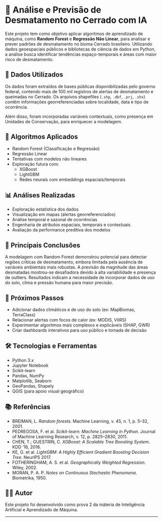 # 🌿 Análise e Previsão de Desmatamento no Cerrado com IA

Este projeto tem como objetivo aplicar algoritmos de aprendizado de máquina, como **Random Forest** e **Regressão Não Linear**, para analisar e prever padrões de desmatamento no bioma Cerrado brasileiro. Utilizando dados geoespaciais públicos e bibliotecas de ciência de dados em Python, a análise busca identificar tendências espaço-temporais e áreas com maior risco de desmatamento.

## 📁 Dados Utilizados

Os dados foram extraídos de bases públicas disponibilizadas pelo governo federal, contendo mais de 100 mil registros de alertas de desmatamento e queimadas no Cerrado. Os arquivos shapefiles (`.shp`, `.dbf`, `.prj`, `.shx`) contêm informações georreferenciadas sobre localidade, data e tipo de ocorrência.

Além disso, foram incorporadas variáveis contextuais, como presença em Unidades de Conservação, para enriquecer a modelagem.

## 🧠 Algoritmos Aplicados

- Random Forest (Classificação e Regressão)
- Regressão Linear
- Tentativas com modelos não lineares
- Exploração futura com:
  - XGBoost
  - LightGBM
  - Redes neurais com embeddings espaciais/temporais

## 📊 Análises Realizadas

- Exploração estatística dos dados
- Visualização em mapas (alertas georreferenciados)
- Análise temporal e sazonal de ocorrências
- Engenharia de atributos espaciais, temporais e contextuais
- Avaliação da performance preditiva dos modelos

## 🔎 Principais Conclusões

A modelagem com Random Forest demonstrou potencial para detectar regiões críticas de desmatamento, embora limitada pela ausência de variáveis ambientais mais robustas. A previsão da magnitude das áreas desmatadas mostrou-se desafiadora devido à alta variabilidade e presença de outliers. Resultados indicam a necessidade de incorporar dados de uso do solo, clima e pressão humana para maior precisão.

## 🚀 Próximos Passos

- Adicionar dados climáticos e de uso do solo (ex: MapBiomas, TerraClass)
- Relacionar alertas com focos de calor (ex: MODIS, VIIRS)
- Experimentar algoritmos mais complexos e explicáveis (SHAP, GWR)
- Criar dashboards interativos para uso público e tomada de decisão

## 🛠️ Tecnologias e Ferramentas

- Python 3.x
- Jupyter Notebook
- Scikit-learn
- Pandas, NumPy
- Matplotlib, Seaborn
- GeoPandas, Shapely
- QGIS (para apoio visual geográfico)

## 📚 Referências

- BREIMAN, L. *Random forests*. Machine Learning, v. 45, n. 1, p. 5–32, 2001.
- PEDREGOSA, F. et al. *Scikit-learn: Machine Learning in Python*. Journal of Machine Learning Research, v. 12, p. 2825–2830, 2011.
- CHEN, T.; GUESTRIN, C. *XGBoost: A Scalable Tree Boosting System*. KDD ’16, 2016.
- KE, G. et al. *LightGBM: A Highly Efficient Gradient Boosting Decision Tree*. NeurIPS 2017.
- FOTHERINGHAM, A. S. et al. *Geographically Weighted Regression*. Wiley, 2002.
- MORAN, P. A. P. *Notes on Continuous Stochastic Phenomena*. Biometrika, 1950.

## 👨‍💻 Autor

Este projeto foi desenvolvido como prova 2 da máteria de Inteligência Artificial e Aprendizado de Máquina.

---

